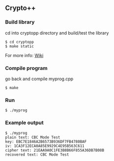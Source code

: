 ## Crypto++
### Build library
cd into cryptopp directory and build/test the library
```
$ cd cryptopp 
$ make static
```
For more info: [Wiki](https://www.cryptopp.com/wiki/Linux#Build_and_Install_the_Library)
### Compile program
go back and compile myprog.cpp
```
$ make
```
### Run
```
$ ./myprog
```
### Example output
```
$ ./myprog
plain text: CBC Mode Test
key: EBC7E1846A2B6573B936DF7FB4780BAF
iv: 1CA3F12ECA0A85E9929C4E95B563C611
cipher text: 21EAA9A0C1FE3B8B66F855A36DB7B08B
recovered text: CBC Mode Test
```
